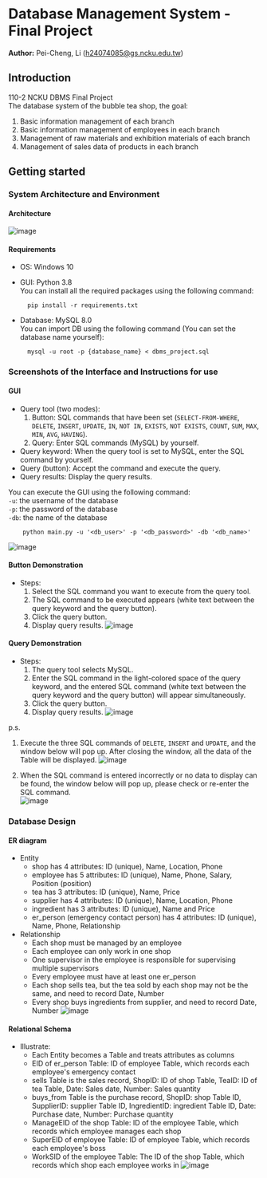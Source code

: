 # Database Management System - Final Project
**Author:** Pei-Cheng, Li (h24074085@gs.ncku.edu.tw)

## Introduction
110-2 NCKU DBMS Final Project  
The database system of the bubble tea shop, the goal:
1. Basic information management of each branch
2. Basic information management of employees in each branch
3. Management of raw materials and exhibition materials of each branch
4. Management of sales data of products in each branch

## Getting started
### System Architecture and Environment
#### Architecture
![image](static/architecture.jpg)

#### Requirements
* OS: Windows 10
* GUI: Python 3.8   
You can install all the required packages using the following command: 

        pip install -r requirements.txt

* Database: MySQL 8.0  
You can import DB using the following command (You can set the database name yourself):

        mysql -u root -p {database_name} < dbms_project.sql


### Screenshots of the Interface and Instructions for use
#### GUI
* Query tool (two modes):  
  1. Button: SQL commands that have been set (`SELECT-FROM-WHERE`, `DELETE`, `INSERT`, `UPDATE`, `IN`, `NOT IN`, `EXISTS`, `NOT EXISTS`, `COUNT`, `SUM`, `MAX`, `MIN`, `AVG`, `HAVING`).
  2. Query: Enter SQL commands (MySQL) by yourself.
* Query keyword: When the query tool is set to MySQL, enter the SQL command by yourself.
* Query (button): Accept the command and execute the query.
* Query results: Display the query results.

You can execute the GUI using the following command:   
`-u`: the username of the database  
`-p`: the password of the database  
`-db`: the name of the database

        python main.py -u '<db_user>' -p '<db_password>' -db '<db_name>'


![image](static/GUI.png)

#### Button Demonstration
* Steps:
  1. Select the SQL command you want to execute from the query tool.
  2. The SQL command to be executed appears (white text between the query keyword and the query button).
  3. Click the query button.
  4. Display query results.
![image](static/GUI_button.png)

#### Query Demonstration
* Steps:
  1. The query tool selects MySQL.
  2. Enter the SQL command in the light-colored space of the query keyword, and the entered SQL command (white text between the query keyword and the query button) will appear simultaneously.
  3. Click the query button.
  4. Display query results.
![image](static/GUI_query.png)

p.s.  
1. Execute the three SQL commands of `DELETE`, `INSERT` and `UPDATE`, and the window below will pop up. After closing the window, all the data of the Table will be displayed.
![image](static/SQL_imformation1.png)

2. When the SQL command is entered incorrectly or no data to display can be found, the window below will pop up, please check or re-enter the SQL command.  
![image](static/SQL_imformation2.png)

### Database Design
#### ER diagram
* Entity
  * shop has 4 attributes: ID (unique), Name, Location, Phone
  * employee has 5 attributes: ID (unique), Name, Phone, Salary, Position (position)
  * tea has 3 attributes: ID (unique), Name, Price
  * supplier has 4 attributes: ID (unique), Name, Location, Phone
  * ingredient has 3 attributes: ID (unique), Name and Price
  * er_person (emergency contact person) has 4 attributes: ID (unique), Name, Phone, Relationship
* Relationship
  * Each shop must be managed by an employee
  * Each employee can only work in one shop
  * One supervisor in the employee is responsible for supervising multiple supervisors
  * Every employee must have at least one er_person
  * Each shop sells tea, but the tea sold by each shop may not be the same, and need to record Date, Number
  * Every shop buys ingredients from supplier, and need to record Date, Number
![image](static/ER_diagram.jpg)

#### Relational Schema
* Illustrate:
  * Each Entity becomes a Table and treats attributes as columns
  * EID of er_person Table: ID of employee Table, which records each employee's emergency contact
  * sells Table is the sales record, ShopID: ID of shop Table, TeaID: ID of tea Table, Date: Sales date, Number: Sales quantity
  * buys_from Table is the purchase record, ShopID: shop Table ID, SupplierID: supplier Table ID, IngredientID: ingredient Table ID, Date: Purchase date, Number: Purchase quantity
  * ManageEID of the shop Table: ID of the employee Table, which records which employee manages each shop
  * SuperEID of employee Table: ID of employee Table, which records each employee's boss
  * WorkSID of the employee Table: The ID of the shop Table, which records which shop each employee works in
![image](static/Relational_Schema.jpg)

